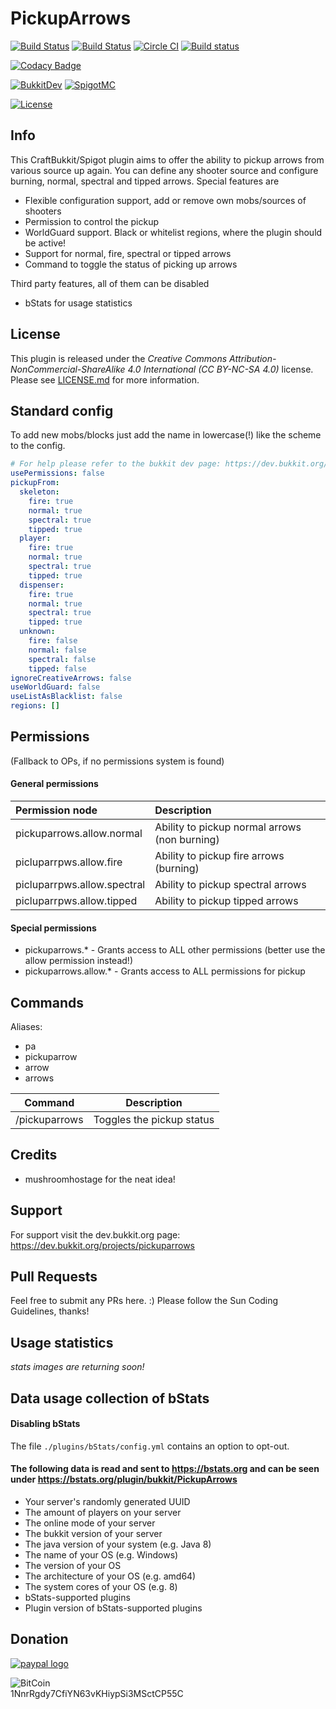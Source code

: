 # PickupArrows
[![Build Status](https://ci.dustplanet.de/job/PickupArrows/badge/icon)](https://ci.dustplanet.de/job/PickupArrows/)
[![Build Status](https://travis-ci.org/timbru31/PickupArrows.svg?branch=master)](https://travis-ci.org/timbru31/PickupArrows)
[![Circle CI](https://img.shields.io/circleci/project/timbru31/PickupArrows.svg)](https://circleci.com/gh/timbru31/PickupArrows)
[![Build status](https://ci.appveyor.com/api/projects/status/cbw34npfxv7v4kup?svg=true)](https://ci.appveyor.com/project/timbru31/pickuparrows)

[![Codacy Badge](https://api.codacy.com/project/badge/Grade/684953fa3f2947fcbd766971f954ab1d)](https://www.codacy.com/app/timbru31/PickupArrows?utm_source=github.com&utm_medium=referral&utm_content=timbru31/PickupArrows&utm_campaign=badger)

[![BukkitDev](https://img.shields.io/badge/BukkitDev-v3.0.11-orange.svg)](https://dev.bukkit.org/projects/pickuparrows)
[![SpigotMC](https://img.shields.io/badge/SpigotMC-v3.0.11-orange.svg)](https://www.spigotmc.org/resources/pickuparrows.8073/)

[![License](https://img.shields.io/badge/License-CC%20BY--NC--SA%204.0-blue.svg)](LICENSE.md)

## Info
This CraftBukkit/Spigot plugin aims to offer the ability to pickup arrows from various source up again.
You can define any shooter source and configure burning, normal, spectral and tipped arrows.
Special features are
* Flexible configuration support, add or remove own mobs/sources of shooters
* Permission to control the pickup
* WorldGuard support. Black or whitelist regions, where the plugin should be active!
* Support for normal, fire, spectral or tipped arrows
* Command to toggle the status of picking up arrows

Third party features, all of them can be disabled

* bStats for usage statistics

## License
This plugin is released under the
*Creative Commons Attribution-NonCommercial-ShareAlike 4.0 International (CC BY-NC-SA 4.0)* license.
Please see [LICENSE.md](LICENSE.md) for more information.

## Standard config
To add new mobs/blocks just add the name in lowercase(!) like the scheme to the config.
```yaml
# For help please refer to the bukkit dev page: https://dev.bukkit.org/projects/pickuparrows
usePermissions: false
pickupFrom:
  skeleton:
    fire: true
    normal: true
    spectral: true
    tipped: true
  player:
    fire: true
    normal: true
    spectral: true
    tipped: true
  dispenser:
    fire: true
    normal: true
    spectral: true
    tipped: true
  unknown:
    fire: false
    normal: false
    spectral: false
    tipped: false
ignoreCreativeArrows: false
useWorldGuard: false
useListAsBlacklist: false
regions: []
```

## Permissions
(Fallback to OPs, if no permissions system is found)

#### General permissions
| Permission node             | Description                                   |
|:----------------------------|:----------------------------------------------|
| pickuparrows.allow.normal   | Ability to pickup normal arrows (non burning) |
| picluparrpws.allow.fire     | Ability to pickup fire arrows (burning)       |
| picluparrpws.allow.spectral | Ability to pickup spectral arrows             |
| picluparrpws.allow.tipped   | Ability to pickup tipped arrows               |


#### Special permissions
* pickuparrows.* - Grants access to ALL other permissions (better use the allow permission instead!)
* pickuparrows.allow.* - Grants access to ALL permissions for pickup

## Commands

Aliases:
* pa
* pickuparrow
* arrow
* arrows

| Command       | Description               |
|:-------------:|:-------------------------:|
| /pickuparrows | Toggles the pickup status |

## Credits
* mushroomhostage for the neat idea!

## Support
For support visit the dev.bukkit.org page: https://dev.bukkit.org/projects/pickuparrows

## Pull Requests
Feel free to submit any PRs here. :)
Please follow the Sun Coding Guidelines, thanks!

## Usage statistics

_stats images are returning soon!_

## Data usage collection of bStats

#### Disabling bStats
The file `./plugins/bStats/config.yml` contains an option to opt-out.

#### The following data is **read and sent** to https://bstats.org and can be seen under https://bstats.org/plugin/bukkit/PickupArrows
* Your server's randomly generated UUID
* The amount of players on your server
* The online mode of your server
* The bukkit version of your server
* The java version of your system (e.g. Java 8)
* The name of your OS (e.g. Windows)
* The version of your OS
* The architecture of your OS (e.g. amd64)
* The system cores of your OS (e.g. 8)
* bStats-supported plugins
* Plugin version of bStats-supported plugins

## Donation
[![paypal logo](https://www.paypalobjects.com/en_US/i/btn/btn_donateCC_LG.gif "Donation via PayPal")](https://www.paypal.com/cgi-bin/webscr?cmd=_s-xclick&hosted_button_id=T9TEV7Q88B9M2)

![BitCoin](https://dustplanet.de/wp-content/uploads/2015/01/bitcoin-logo-plain.png "Donation via BitCoins")   
1NnrRgdy7CfiYN63vKHiypSi3MSctCP55C
